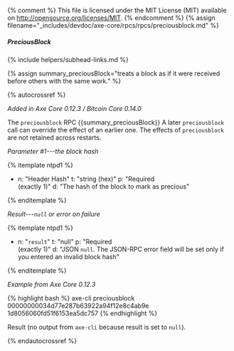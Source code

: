 {% comment %}
This file is licensed under the MIT License (MIT) available on
http://opensource.org/licenses/MIT.
{% endcomment %}
{% assign filename="_includes/devdoc/axe-core/rpcs/rpcs/preciousblock.md" %}

##### PreciousBlock
{% include helpers/subhead-links.md %}

<!-- __ -->

{% assign summary_preciousBlock="treats a block as if it were received before others with the same work." %}

{% autocrossref %}

*Added in Axe Core 0.12.3 / Bitcoin Core 0.14.0*

The `preciousblock` RPC {{summary_preciousBlock}} A later `preciousblock` call can override the effect of an earlier one. The effects of `preciousblock` are not retained across restarts.

*Parameter #1---the block hash*

{% itemplate ntpd1 %}
- n: "Header Hash"
  t: "string (hex)"
  p: "Required<br>(exactly 1)"
  d: "The hash of the block to mark as precious"

{% enditemplate %}

*Result---`null` or error on failure*

{% itemplate ntpd1 %}
- n: "`result`"
  t: "null"
  p: "Required<br>(exactly 1)"
  d: "JSON `null`.  The JSON-RPC error field will be set only if you entered an invalid block hash"

{% enditemplate %}

*Example from Axe Core 0.12.3*

{% highlight bash %}
axe-cli preciousblock 00000000034d77e287b63922a94f12e8c4ab9e\
1d8056060fd51f6153ea5dc757
{% endhighlight %}

Result (no output from `axe-cli` because result is set to `null`).

{% endautocrossref %}
